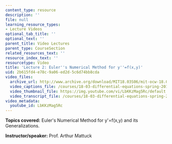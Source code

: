```yaml
---
content_type: resource
description: ''
file: null
learning_resource_types:
- Lecture Videos
optional_tab_title: ''
optional_text: ''
parent_title: Video Lectures
parent_type: CourseSection
related_resources_text: ''
resource_index_text: ''
resourcetype: Video
title: 'Lecture 2: Euler''s Numerical Method for y''=f(x,y)'
uid: 2b615fd4-e78c-9a06-ed2d-5c6d74bb8cda
video_files:
  archive_url: http://www.archive.org/download/MIT18.03S06/mit-ocw-18.03-lec2-07feb2003-220k.mp4
  video_captions_file: /courses/18-03-differential-equations-spring-2010/e96f14dda64450fab1e4e4121420e86d_LbKKzMag5Rc.vtt
  video_thumbnail_file: https://img.youtube.com/vi/LbKKzMag5Rc/default.jpg
  video_transcript_file: /courses/18-03-differential-equations-spring-2010/d58c252755364e4d66f6b55d01847261_LbKKzMag5Rc.pdf
video_metadata:
  youtube_id: LbKKzMag5Rc
---
```


**Topics covered:** Euler's Numerical Method for y'=f(x,y) and its Generalizations.

**Instructor/speaker:** Prof. Arthur Mattuck